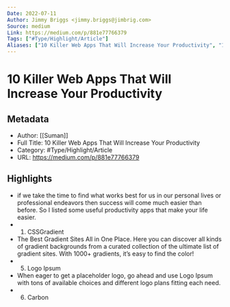 ```yaml
---
Date: 2022-07-11
Author: Jimmy Briggs <jimmy.briggs@jimbrig.com>
Source: medium
Link: https://medium.com/p/881e77766379
Tags: ["#Type/Highlight/Article"]
Aliases: ["10 Killer Web Apps That Will Increase Your Productivity", "10 Killer Web Apps That Will Increase Your Productivity"]
---
```

# 10 Killer Web Apps That Will Increase Your Productivity

## Metadata
- Author: [[Suman]]
- Full Title: 10 Killer Web Apps That Will Increase Your Productivity
- Category: #Type/Highlight/Article
- URL: https://medium.com/p/881e77766379

## Highlights
- if we take the time to find what works best for us in our personal lives or professional endeavors then success will come much easier than before. So I listed some useful productivity apps that make your life easier.
- 1. CSSGradient
- The Best Gradient Sites All in One Place. Here you can discover all kinds of gradient backgrounds from a curated collection of the ultimate list of gradient sites. With 1000+ gradients, it’s easy to find the color!
- 5. Logo Ipsum
- When eager to get a placeholder logo, go ahead and use Logo Ipsum with tons of available choices and different logo plans fitting each need.
- 6. Carbon
